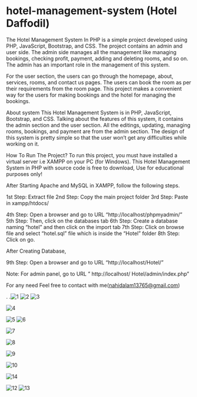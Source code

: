 ﻿# hotel-management-system (Hotel Daffodil)
 The Hotel Management System In PHP is a simple project developed using PHP, JavaScript, Bootstrap, and CSS. The project contains an admin and user side. The admin side manages all the management like managing bookings, checking profit, payment, adding and deleting rooms, and so on. The admin has an important role in the management of this system.

For the user section, the users can go through the homepage, about, services, rooms, and contact us pages. The users can book the room as per their requirements from the room page. This project makes a convenient way for the users for making bookings and the hotel for managing the bookings.

About system
This Hotel Management System is in PHP, JavaScript, Bootstrap, and CSS. Talking about the features of this system, it contains the admin section and the user section. All the editings, updating, managing rooms, bookings, and payment are from the admin section. The design of this system is pretty simple so that the user won’t get any difficulties while working on it.

How To Run The Project?
To run this project, you must have installed a virtual server i.e XAMPP on your PC (for Windows). This Hotel Management System in PHP with source code is free to download, Use for educational purposes only!

After Starting Apache and MySQL in XAMPP, follow the following steps.

1st Step: Extract file
2nd Step: Copy the main project folder
3rd Step: Paste in xampp/htdocs/

4th Step: Open a browser and go to URL “http://localhost/phpmyadmin/”
5th Step: Then, click on the databases tab
6th Step: Create a database naming “hotel” and then click on the import tab
7th Step: Click on browse file and select “hotel.sql” file which is inside the “Hotel” folder
8th Step: Click on go.

After Creating Database,

9th Step: Open a browser and go to URL “http://localhost/Hotel/”

Note: For admin panel, go to URL ” http://localhost/ Hotel/admin/index.php”

For any need Feel free to contact with me(nahidalam13765@gmail.com)

.
.![1](https://github.com/alamnahid/hotel-management-system/assets/138557372/5f3d3bd8-a9fd-4e6b-b06d-da275e9b7f79)
![2](https://github.com/alamnahid/hotel-management-system/assets/138557372/066c2a10-ab4f-4250-a14b-e64d2ee07f7b)
![3](https://github.com/alamnahid/hotel-management-system/assets/138557372/cbc264bd-103c-4e26-a2bf-0546971f4f6d)

![4](https://github.com/alamnahid/hotel-management-system/assets/138557372/e83e0517-cd4a-4b0c-86cf-dc28350d1938)

![5](https://github.com/alamnahid/hotel-management-system/assets/138557372/fdf3d614-d42a-49f5-a56b-d4277b2525b9)
![6](https://github.com/alamnahid/hotel-management-system/assets/138557372/6d526ac9-cf24-4fd6-ade7-3fe8c79c99df)

![7](https://github.com/alamnahid/hotel-management-system/assets/138557372/50f1d012-018f-40e5-8a3d-0aa7177f7031)

![8](https://github.com/alamnahid/hotel-management-system/assets/138557372/23019364-8e0f-40c5-922b-343b52227e94)


![9](https://github.com/alamnahid/hotel-management-system/assets/138557372/11bbfa3a-c031-44e0-989a-180a47584e44)

![10](https://github.com/alamnahid/hotel-management-system/assets/138557372/4238ac02-0006-4e12-9f4c-a5510dca32a6)

![14](https://github.com/alamnahid/hotel-management-system/assets/138557372/40e7e2c3-5222-4d52-a791-3df09b041e82)


![12](https://github.com/alamnahid/hotel-management-system/assets/138557372/b27874ec-313f-45a0-baa4-c9aca2ff8595)
![13](https://github.com/alamnahid/hotel-management-system/assets/138557372/84f99ee3-937a-4f35-822e-9fe0bfee3ca2)


